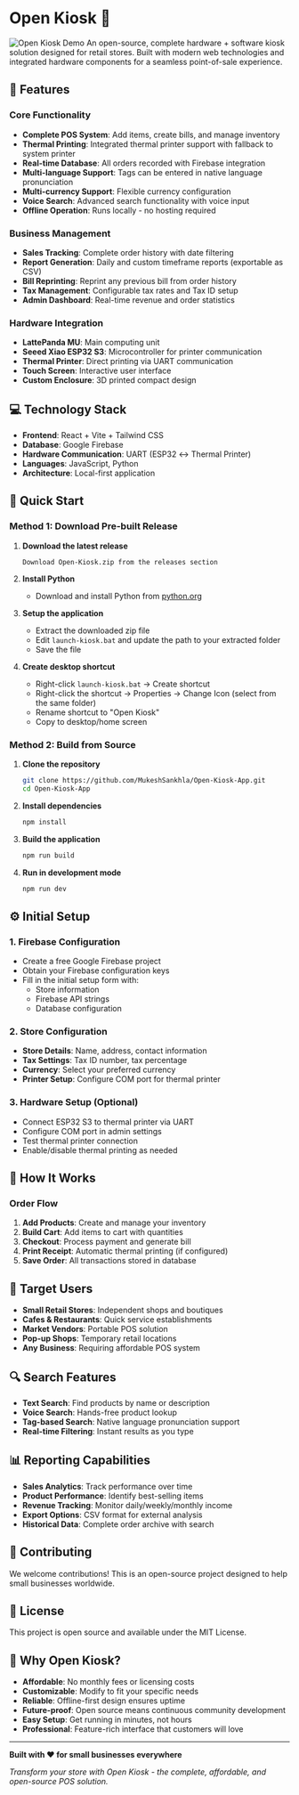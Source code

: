 # Open Kiosk 🏪
![Open Kiosk Demo](https://github.com/MukeshSankhla/Open-Kiosk/blob/main/images/GPH.gif)
An open-source, complete hardware + software kiosk solution designed for retail stores. Built with modern web technologies and integrated hardware components for a seamless point-of-sale experience.

## 🌟 Features

### Core Functionality
- **Complete POS System**: Add items, create bills, and manage inventory
- **Thermal Printing**: Integrated thermal printer support with fallback to system printer
- **Real-time Database**: All orders recorded with Firebase integration
- **Multi-language Support**: Tags can be entered in native language pronunciation
- **Multi-currency Support**: Flexible currency configuration
- **Voice Search**: Advanced search functionality with voice input
- **Offline Operation**: Runs locally - no hosting required

### Business Management
- **Sales Tracking**: Complete order history with date filtering
- **Report Generation**: Daily and custom timeframe reports (exportable as CSV)
- **Bill Reprinting**: Reprint any previous bill from order history
- **Tax Management**: Configurable tax rates and Tax ID setup
- **Admin Dashboard**: Real-time revenue and order statistics

### Hardware Integration
- **LattePanda MU**: Main computing unit
- **Seeed Xiao ESP32 S3**: Microcontroller for printer communication
- **Thermal Printer**: Direct printing via UART communication
- **Touch Screen**: Interactive user interface
- **Custom Enclosure**: 3D printed compact design

## 💻 Technology Stack

- **Frontend**: React + Vite + Tailwind CSS
- **Database**: Google Firebase
- **Hardware Communication**: UART (ESP32 ↔ Thermal Printer)
- **Languages**: JavaScript, Python
- **Architecture**: Local-first application

## 🚀 Quick Start

### Method 1: Download Pre-built Release

1. **Download the latest release**
   ```
   Download Open-Kiosk.zip from the releases section
   ```

2. **Install Python**
   - Download and install Python from [python.org](https://python.org)

3. **Setup the application**
   - Extract the downloaded zip file
   - Edit `launch-kiosk.bat` and update the path to your extracted folder
   - Save the file

4. **Create desktop shortcut**
   - Right-click `launch-kiosk.bat` → Create shortcut
   - Right-click the shortcut → Properties → Change Icon (select from the same folder)
   - Rename shortcut to "Open Kiosk"
   - Copy to desktop/home screen

### Method 2: Build from Source

1. **Clone the repository**
   ```bash
   git clone https://github.com/MukeshSankhla/Open-Kiosk-App.git
   cd Open-Kiosk-App
   ```

2. **Install dependencies**
   ```bash
   npm install
   ```

3. **Build the application**
   ```bash
   npm run build
   ```

4. **Run in development mode**
   ```bash
   npm run dev
   ```

## ⚙️ Initial Setup

### 1. Firebase Configuration
- Create a free Google Firebase project
- Obtain your Firebase configuration keys
- Fill in the initial setup form with:
  - Store information
  - Firebase API strings
  - Database configuration

### 2. Store Configuration
- **Store Details**: Name, address, contact information
- **Tax Settings**: Tax ID number, tax percentage
- **Currency**: Select your preferred currency
- **Printer Setup**: Configure COM port for thermal printer

### 3. Hardware Setup (Optional)
- Connect ESP32 S3 to thermal printer via UART
- Configure COM port in admin settings
- Test thermal printer connection
- Enable/disable thermal printing as needed

## 📱 How It Works

### Order Flow
1. **Add Products**: Create and manage your inventory
2. **Build Cart**: Add items to cart with quantities
3. **Checkout**: Process payment and generate bill
4. **Print Receipt**: Automatic thermal printing (if configured)
5. **Save Order**: All transactions stored in database

## 🎯 Target Users

- **Small Retail Stores**: Independent shops and boutiques
- **Cafes & Restaurants**: Quick service establishments
- **Market Vendors**: Portable POS solution
- **Pop-up Shops**: Temporary retail locations
- **Any Business**: Requiring affordable POS system

## 🔍 Search Features

- **Text Search**: Find products by name or description
- **Voice Search**: Hands-free product lookup
- **Tag-based Search**: Native language pronunciation support
- **Real-time Filtering**: Instant results as you type

## 📊 Reporting Capabilities

- **Sales Analytics**: Track performance over time
- **Product Performance**: Identify best-selling items
- **Revenue Tracking**: Monitor daily/weekly/monthly income
- **Export Options**: CSV format for external analysis
- **Historical Data**: Complete order archive with search

## 🤝 Contributing
We welcome contributions! This is an open-source project designed to help small businesses worldwide.

## 📄 License
This project is open source and available under the MIT License.

## 🎉 Why Open Kiosk?

- **Affordable**: No monthly fees or licensing costs
- **Customizable**: Modify to fit your specific needs
- **Reliable**: Offline-first design ensures uptime
- **Future-proof**: Open source means continuous community development
- **Easy Setup**: Get running in minutes, not hours
- **Professional**: Feature-rich interface that customers will love

---

**Built with ❤️ for small businesses everywhere**

*Transform your store with Open Kiosk - the complete, affordable, and open-source POS solution.*
